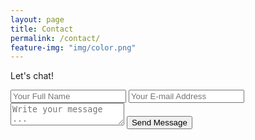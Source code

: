 ```yaml
---
layout: page
title: Contact
permalink: /contact/
feature-img: "img/color.png"
---
```


Let's chat!

<form action="https://getsimpleform.com/messages?form_api_token=bc7179926b59aa30cc230a983c34d9dd" method="post">
  <!-- the redirect_to is optional, the form will redirect to the referrer on submission -->
  <input type='hidden' name='redirect_to' value='http://gt5955a.github.io/thank-you/' />
  <input type='text' name='name' placeholder='Your Full Name' />
  <input type='email' name='email' placeholder='Your E-mail Address' />
  <textarea name='message' placeholder='Write your message ...'></textarea>
  <input type='submit' value='Send Message' />
</form>